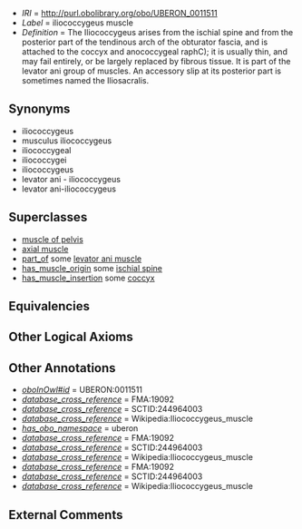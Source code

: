  * *IRI* = http://purl.obolibrary.org/obo/UBERON_0011511
 * *Label* = iliococcygeus muscle
 * *Definition* = The Iliococcygeus arises from the ischial spine and from the posterior part of the tendinous arch of the obturator fascia, and is attached to the coccyx and anococcygeal raphC); it is usually thin, and may fail entirely, or be largely replaced by fibrous tissue. It is part of the levator ani group of muscles. An accessory slip at its posterior part is sometimes named the Iliosacralis.

## Synonyms

 * iliococcygeus
 * musculus iliococcygeus
 * iliococcygeal
 * iliococcygei
 * iliococcygeus
 * levator ani - iliococcygeus
 * levator ani-iliococcygeus

## Superclasses

 * [muscle of pelvis](../../UBERON/25/UBERON_0001325.md)
 * [axial muscle](../../UBERON/97/UBERON_0003897.md)
 * [part_of](../../BFO/50/BFO_0000050.md) some [levator ani muscle](../../UBERON/26/UBERON_0001326.md)
 * [has_muscle_origin](../../RO/72/RO_0002372.md) some [ischial spine](../../UBERON/00/UBERON_0009000.md)
 * [has_muscle_insertion](../../RO/73/RO_0002373.md) some [coccyx](../../UBERON/50/UBERON_0001350.md)

## Equivalencies


## Other Logical Axioms


## Other Annotations

 * *[oboInOwl#id](../../id/oboInOwl#id.md)* = UBERON:0011511
 * *[database_cross_reference](../../ef/oboInOwl#hasDbXref.md)* = FMA:19092
 * *[database_cross_reference](../../ef/oboInOwl#hasDbXref.md)* = SCTID:244964003
 * *[database_cross_reference](../../ef/oboInOwl#hasDbXref.md)* = Wikipedia:Iliococcygeus_muscle
 * *[has_obo_namespace](../../ce/oboInOwl#hasOBONamespace.md)* = uberon
 * *[database_cross_reference](../../ef/oboInOwl#hasDbXref.md)* = FMA:19092
 * *[database_cross_reference](../../ef/oboInOwl#hasDbXref.md)* = SCTID:244964003
 * *[database_cross_reference](../../ef/oboInOwl#hasDbXref.md)* = Wikipedia:Iliococcygeus_muscle
 * *[database_cross_reference](../../ef/oboInOwl#hasDbXref.md)* = FMA:19092
 * *[database_cross_reference](../../ef/oboInOwl#hasDbXref.md)* = SCTID:244964003
 * *[database_cross_reference](../../ef/oboInOwl#hasDbXref.md)* = Wikipedia:Iliococcygeus_muscle

## External Comments

